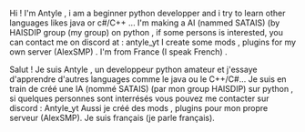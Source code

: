 Hi ! I'm Antyle , i am a beginner python developper and i try to learn other languages likes java or c#/C++ ...
I'm making a AI (nammed SATAIS) (by HAISDIP group (my group) on python , if some persons is interested, you can contact me on discord at : antyle_yt
I create some mods , plugins for my own server (AlexSMP) .
I'm from France (I speak French) .

Salut ! Je suis Antyle , un developpeur python amateur et j'essaye d'apprendre d'autres languages comme le java ou le C++/C#...
Je suis en train de créé une IA (nommé SATAIS) (par mon group HAISDIP) sur python , si quelques personnes sont interrésés vous pouvez me contacter sur discord : Antyle_yt
Aussi je créé des mods , plugins pour mon propre serveur (AlexSMP).
Je suis français (je parle français).

